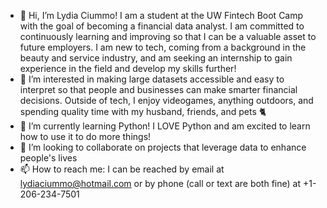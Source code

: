- 👋 Hi, I’m Lydia Ciummo! I am a student at the UW Fintech Boot Camp with the goal of becoming a financial data analyst. I am committed to continuously learning and improving so that I can be a valuable asset to future employers. I am new to tech, coming from a background in the beauty and service industry, and am seeking an internship to gain experience in the field and develop my skills further!
- 👀 I’m interested in making large datasets accessible and easy to interpret so that people and businesses can make smarter financial decisions. Outside of tech, I enjoy videogames, anything outdoors, and spending quality time with my husband, friends, and pets 🐈 
- 🌱 I’m currently learning Python! I LOVE Python and am excited to learn how to use it to do more things!
- 💞️ I’m looking to collaborate on projects that leverage data to enhance people's lives
- 📫 How to reach me: I can be reached by email at lydiaciummo@hotmail.com or by phone (call or text are both fine) at +1-206-234-7501

<!---
lydiaciummo/lydiaciummo is a ✨ special ✨ repository because its `README.md` (this file) appears on your GitHub profile.
You can click the Preview link to take a look at your changes.
--->
